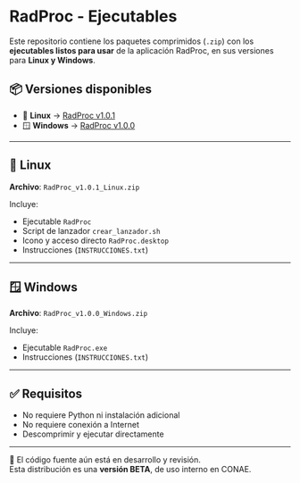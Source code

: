 # RadProc - Ejecutables

Este repositorio contiene los paquetes comprimidos (`.zip`) con los **ejecutables listos para usar** de la aplicación RadProc, en sus versiones para **Linux y Windows**.

## 📦 Versiones disponibles

- 🐧 **Linux** → [RadProc v1.0.1](https://github.com/Geoespectro/RadProc_Ejecutables/releases/tag/v1.0.1)  
- 🪟 **Windows** → [RadProc v1.0.0](https://github.com/Geoespectro/RadProc_Ejecutables/releases/tag/v1.0.0)

---

## 🐧 Linux

**Archivo**: `RadProc_v1.0.1_Linux.zip`

Incluye:
- Ejecutable `RadProc`
- Script de lanzador `crear_lanzador.sh`
- Icono y acceso directo `RadProc.desktop`
- Instrucciones (`INSTRUCCIONES.txt`)

---

## 🪟 Windows

**Archivo**: `RadProc_v1.0.0_Windows.zip`

Incluye:
- Ejecutable `RadProc.exe`
- Instrucciones (`INSTRUCCIONES.txt`)

---

## ✅ Requisitos

- No requiere Python ni instalación adicional  
- No requiere conexión a Internet  
- Descomprimir y ejecutar directamente  

---

📌 El código fuente aún está en desarrollo y revisión.  
Esta distribución es una **versión BETA**, de uso interno en CONAE.


